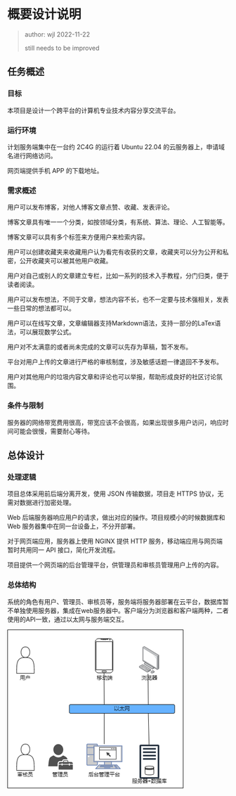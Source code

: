 # 概要设计说明

> author: wjl 2022-11-22
>
> still needs to be improved

## 任务概述

### 目标

本项目是设计一个跨平台的计算机专业技术内容分享交流平台。

### 运行环境

计划服务端集中在一台约 2C4G 的运行着 Ubuntu 22.04 的云服务器上，申请域名进行网络访问。

网页端提供手机 APP 的下载地址。

### 需求概述

用户可以发布博客，对他人博客文章点赞、收藏、发表评论。

博客文章具有唯一一个分类，如按领域分类，有系统、算法、理论、人工智能等。

博客文章可以具有多个标签来方便用户来检索内容。

用户可以创建收藏夹来收藏用户认为看完有收获的文章，收藏夹可以分为公开和私密，公开收藏夹可以被其他用户收藏。

用户对自己或别人的文章建立专栏，比如一系列的技术入手教程，分门归类，便于读者阅读。

用户可以发布想法，不同于文章，想法内容不长，也不一定要与技术强相关，发表一些日常的想法都可以。

用户可以在线写文章，文章编辑器支持Markdown语法，支持一部分的LaTex语法，可以展现数学公式。

用户对不太满意的或者尚未完成的文章可以先存为草稿，暂不发布。

平台对用户上传的文章进行严格的审核制度，涉及敏感话题一律退回不予发布。

用户对其他用户的垃圾内容文章和评论也可以举报，帮助形成良好的社区讨论氛围。

### 条件与限制

服务器的网络带宽费用很高，带宽应该不会很高，如果出现很多用户访问，响应时间可能会很慢，需要耐心等待。

## 总体设计

### 处理逻辑

项目总体采用前后端分离开发，使用 JSON 传输数据，项目走 HTTPS 协议，无需对数据进行加密处理。

Web 后端服务器响应用户的请求，做出对应的操作。项目规模小的时候数据库和 Web 服务器集中在同一台设备上，不分开部署。

对于网页端应用，服务器上使用 NGINX 提供 HTTP 服务，移动端应用与网页端暂时共用同一 API 接口，简化开发流程。

项目提供一个网页端的后台管理平台，供管理员和审核员管理用户上传的内容。

### 总体结构

系统的角色有用户、管理员、审核员等，服务端将服务器部署在云平台，数据库暂不单独使用服务器，集成在web服务器中。客户端分为浏览器和客户端两种，二者使用的API一致，通过以太网与服务端交互。

![系统结构图](../img/system-structure-diagram.png)
